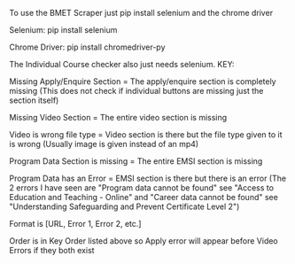 To use the BMET Scraper just pip install selenium and the chrome driver

Selenium:
pip install selenium

Chrome Driver:
pip install chromedriver-py

The Individual Course checker also just needs selenium.
KEY:

Missing Apply/Enquire Section = The apply/enquire section is completely missing (This does not check if individual buttons are missing just the section itself)

Missing Video Section = The entire video section is missing

Video is wrong file type = Video section is there but the file type given to it is wrong (Usually image is given instead of an mp4)

Program Data Section is missing = The entire EMSI section is missing

Program Data has an Error = EMSI section is there but there is an error (The 2 errors I have seen are "Program data cannot be found" see "Access to Education and Teaching - Online" and "Career data cannot be found" see "Understanding Safeguarding and Prevent Certificate Level 2")

Format is [URL, Error 1, Error 2, etc.] 

Order is in Key Order listed above so Apply error will appear before Video Errors if they both exist
